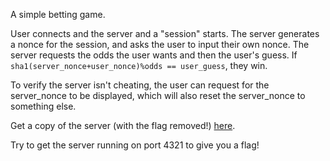 A simple betting game.

User connects and the server and a "session" starts. The server generates a
nonce for the session, and asks the user to input their own nonce. The server
requests the odds the user wants and then the user's guess. If
`sha1(server_nonce+user_nonce)%odds == user_guess`, they win.

To verify the server isn't cheating, the user can request for the server\_nonce
to be displayed, which will also reset the server\_nonce to something else.

Get a copy of the server (with the flag removed!) [here](redacted_server.py).

Try to get the server running on port 4321 to give you a flag!
